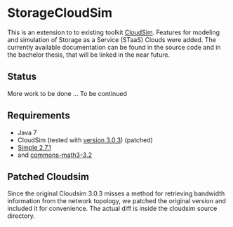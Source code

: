 StorageCloudSim
===============

This is an extension to to existing toolkit [CloudSim](http://code.google.com/p/cloudsim/). Features for modeling and simulation of Storage as a Service (STaaS) Clouds were added. The currently available documentation can be found in the source code and in the bachelor thesis, that will be linked in the near future.

Status
------
More work to be done ... To be continued

Requirements
------------
* Java 7
* CloudSim (tested with [version 3.0.3](http://code.google.com/p/cloudsim/downloads/list)) (patched)
* [Simple 2.7.1](http://simple.sourceforge.net/download.php)
* and [commons-math3-3.2](http://commons.apache.org/proper/commons-math/download_math.cgi)

Patched Cloudsim
----------------
Since the original Cloudsim 3.0.3 misses a method for retrieving bandwidth information from the network topology, we patched the original version and included it for convenience. The actual diff is inside the cloudsim source directory.
